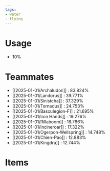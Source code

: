 ```yaml
---
tags:
- water
- flying
---
```

# Usage
- 10%
# Teammates
- [[2025-01-01/Archaludon]] : 83.824%
- [[2025-01-01/Landorus]] : 39.771%
- [[2025-01-01/Sinistcha]] : 37.329%
- [[2025-01-01/Tornadus]] : 24.753%
- [[2025-01-01/Basculegion-F]] : 21.695%
- [[2025-01-01/Iron Hands]] : 19.276%
- [[2025-01-01/Rillaboom]] : 18.786%
- [[2025-01-01/Incineroar]] : 17.322%
- [[2025-01-01/Ogerpon-Wellspring]] : 14.748%
- [[2025-01-01/Chien-Pao]] : 12.883%
- [[2025-01-01/Kingdra]] : 12.744%
# Items